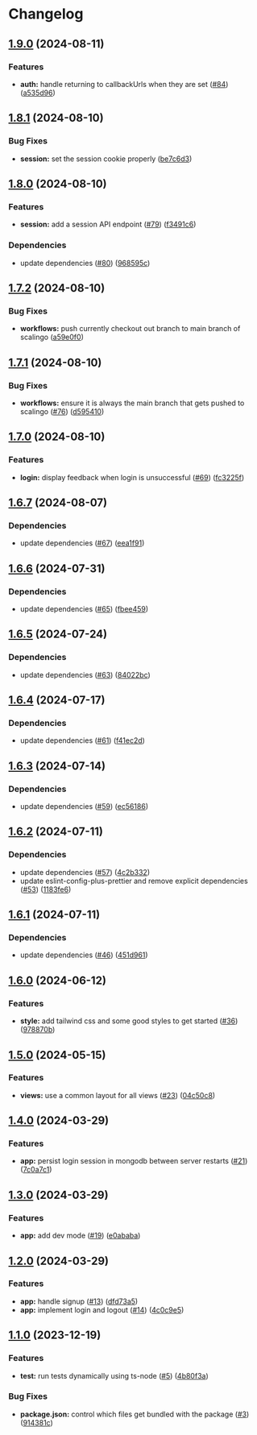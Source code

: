 # Changelog

## [1.9.0](https://github.com/aimeerivers/watchthis-user-service/compare/v1.8.1...v1.9.0) (2024-08-11)


### Features

* **auth:** handle returning to callbackUrls when they are set ([#84](https://github.com/aimeerivers/watchthis-user-service/issues/84)) ([a535d96](https://github.com/aimeerivers/watchthis-user-service/commit/a535d962248ebdc6a8b9151120712f2d8e8dbadd))

## [1.8.1](https://github.com/aimeerivers/watchthis-user-service/compare/v1.8.0...v1.8.1) (2024-08-10)


### Bug Fixes

* **session:** set the session cookie properly ([be7c6d3](https://github.com/aimeerivers/watchthis-user-service/commit/be7c6d30cac960a06cf9700212fd6810c8601b03))

## [1.8.0](https://github.com/aimeerivers/watchthis-user-service/compare/v1.7.2...v1.8.0) (2024-08-10)


### Features

* **session:** add a session API endpoint ([#79](https://github.com/aimeerivers/watchthis-user-service/issues/79)) ([f3491c6](https://github.com/aimeerivers/watchthis-user-service/commit/f3491c654b87055968b3b80a41f9ebccbb4a952c))


### Dependencies

* update dependencies ([#80](https://github.com/aimeerivers/watchthis-user-service/issues/80)) ([968595c](https://github.com/aimeerivers/watchthis-user-service/commit/968595cdee949ba06a853c695016ef04d8670953))

## [1.7.2](https://github.com/aimeerivers/watchthis-user-service/compare/v1.7.1...v1.7.2) (2024-08-10)


### Bug Fixes

* **workflows:** push currently checkout out branch to main branch of scalingo ([a59e0f0](https://github.com/aimeerivers/watchthis-user-service/commit/a59e0f0923a4dc75d771239a84f421c64f43d595))

## [1.7.1](https://github.com/aimeerivers/watchthis-user-service/compare/v1.7.0...v1.7.1) (2024-08-10)


### Bug Fixes

* **workflows:** ensure it is always the main branch that gets pushed to scalingo ([#76](https://github.com/aimeerivers/watchthis-user-service/issues/76)) ([d595410](https://github.com/aimeerivers/watchthis-user-service/commit/d595410ada9f04dcb54610076f63c5326a79b6fc))

## [1.7.0](https://github.com/aimeerivers/watchthis-user-service/compare/v1.6.7...v1.7.0) (2024-08-10)


### Features

* **login:** display feedback when login is unsuccessful ([#69](https://github.com/aimeerivers/watchthis-user-service/issues/69)) ([fc3225f](https://github.com/aimeerivers/watchthis-user-service/commit/fc3225f3928743af1ce997fa689cc94def4f378e))

## [1.6.7](https://github.com/aimeerivers/watchthis-user-service/compare/v1.6.6...v1.6.7) (2024-08-07)


### Dependencies

* update dependencies ([#67](https://github.com/aimeerivers/watchthis-user-service/issues/67)) ([eea1f91](https://github.com/aimeerivers/watchthis-user-service/commit/eea1f91f3d7872e861d12b523296180fc6931458))

## [1.6.6](https://github.com/aimeerivers/watchthis-user-service/compare/v1.6.5...v1.6.6) (2024-07-31)


### Dependencies

* update dependencies ([#65](https://github.com/aimeerivers/watchthis-user-service/issues/65)) ([fbee459](https://github.com/aimeerivers/watchthis-user-service/commit/fbee45923a38901f502892288ba1e629e4931c2b))

## [1.6.5](https://github.com/aimeerivers/watchthis-user-service/compare/v1.6.4...v1.6.5) (2024-07-24)


### Dependencies

* update dependencies ([#63](https://github.com/aimeerivers/watchthis-user-service/issues/63)) ([84022bc](https://github.com/aimeerivers/watchthis-user-service/commit/84022bc62b0dd7088858e502aa066e0c1671e0aa))

## [1.6.4](https://github.com/aimeerivers/watchthis-user-service/compare/v1.6.3...v1.6.4) (2024-07-17)


### Dependencies

* update dependencies ([#61](https://github.com/aimeerivers/watchthis-user-service/issues/61)) ([f41ec2d](https://github.com/aimeerivers/watchthis-user-service/commit/f41ec2d9f41fd5d0cd77238ca6d4bbabef34ed05))

## [1.6.3](https://github.com/aimeerivers/watchthis-user-service/compare/v1.6.2...v1.6.3) (2024-07-14)


### Dependencies

* update dependencies ([#59](https://github.com/aimeerivers/watchthis-user-service/issues/59)) ([ec56186](https://github.com/aimeerivers/watchthis-user-service/commit/ec5618611fb5b9068ad7782f6cbdd74d12ec3943))

## [1.6.2](https://github.com/aimeerivers/watchthis-user-service/compare/v1.6.1...v1.6.2) (2024-07-11)


### Dependencies

* update dependencies ([#57](https://github.com/aimeerivers/watchthis-user-service/issues/57)) ([4c2b332](https://github.com/aimeerivers/watchthis-user-service/commit/4c2b3326de39de06d065ef08b476fb116fa37f4b))
* update eslint-config-plus-prettier and remove explicit dependencies ([#53](https://github.com/aimeerivers/watchthis-user-service/issues/53)) ([1183fe6](https://github.com/aimeerivers/watchthis-user-service/commit/1183fe68f8a0db34fbbef571cdb2a5c659f8631c))

## [1.6.1](https://github.com/aimeerivers/watchthis-user-service/compare/v1.6.0...v1.6.1) (2024-07-11)


### Dependencies

* update dependencies ([#46](https://github.com/aimeerivers/watchthis-user-service/issues/46)) ([451d961](https://github.com/aimeerivers/watchthis-user-service/commit/451d9619aa2f0c0c5550ee47fd1beb755154f6f2))

## [1.6.0](https://github.com/aimeerivers/watchthis-user-service/compare/v1.5.0...v1.6.0) (2024-06-12)


### Features

* **style:** add tailwind css and some good styles to get started ([#36](https://github.com/aimeerivers/watchthis-user-service/issues/36)) ([978870b](https://github.com/aimeerivers/watchthis-user-service/commit/978870b7bc85b27afc5a4785d8d0913db94bd5da))

## [1.5.0](https://github.com/aimeerivers/watchthis-user-service/compare/v1.4.0...v1.5.0) (2024-05-15)


### Features

* **views:** use a common layout for all views ([#23](https://github.com/aimeerivers/watchthis-user-service/issues/23)) ([04c50c8](https://github.com/aimeerivers/watchthis-user-service/commit/04c50c814ce6e998778cd1dc65e2e67e412afc6d))

## [1.4.0](https://github.com/aimeerivers/watchthis-user-service/compare/v1.3.0...v1.4.0) (2024-03-29)


### Features

* **app:** persist login session in mongodb between server restarts ([#21](https://github.com/aimeerivers/watchthis-user-service/issues/21)) ([7c0a7c1](https://github.com/aimeerivers/watchthis-user-service/commit/7c0a7c14398f29c8255ab470e7cfdaef3c8b5bbd))

## [1.3.0](https://github.com/aimeerivers/watchthis-user-service/compare/v1.2.0...v1.3.0) (2024-03-29)


### Features

* **app:** add dev mode ([#19](https://github.com/aimeerivers/watchthis-user-service/issues/19)) ([e0ababa](https://github.com/aimeerivers/watchthis-user-service/commit/e0ababa2e0614021c5342856fa4d5db6577bac40))

## [1.2.0](https://github.com/aimeerivers/watchthis-user-service/compare/v1.1.0...v1.2.0) (2024-03-29)


### Features

* **app:** handle signup ([#13](https://github.com/aimeerivers/watchthis-user-service/issues/13)) ([dfd73a5](https://github.com/aimeerivers/watchthis-user-service/commit/dfd73a5c177a538544b6d5d0829c8211dd1aba7c))
* **app:** implement login and logout ([#14](https://github.com/aimeerivers/watchthis-user-service/issues/14)) ([4c0c9e5](https://github.com/aimeerivers/watchthis-user-service/commit/4c0c9e56aff4e7872800e58fea79bd3f55267589))

## [1.1.0](https://github.com/aimeerivers/watchthis-user-service/compare/v1.0.0...v1.1.0) (2023-12-19)


### Features

* **test:** run tests dynamically using ts-node ([#5](https://github.com/aimeerivers/watchthis-user-service/issues/5)) ([4b80f3a](https://github.com/aimeerivers/watchthis-user-service/commit/4b80f3a8458d84ea784c192767f40ddac228d87e))


### Bug Fixes

* **package.json:** control which files get bundled with the package ([#3](https://github.com/aimeerivers/watchthis-user-service/issues/3)) ([914381c](https://github.com/aimeerivers/watchthis-user-service/commit/914381cec064a67efcb1e55588e7530003079664))
